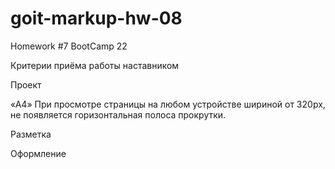 # goit-markup-hw-08
Homework #7 BootCamp 22


<!-- Создай репозиторий goit-markup-hw-08. -->
<!-- Склонируй созданный репозиторий и скопируй в него файлы предыдущей работы. -->
<!-- Выполни вёрстку адаптивной версии всех страниц и элементов макета домашнего задания #8. -->
<!-- Настрой GitHub Pages и добавь ссылку на живую страницу в шапку GitHub-репозитория. -->
Критерии приёма работы наставником



Проект

<!-- «A1» Используется методология BEM. -->

<!-- «A2» Ипользуется препроцессов SASS. -->

<!-- «A3» В файлах index.html и portfolio.html подключен минифицированный файл стилей main.min.css из папки css. -->

«A4» При просмотре страницы на любом устройстве шириной от 320px, не появляется горизонтальная полоса прокрутки.

<!-- «A5» Скрипт мобильного меню подключен в HTML отдельным файлом mobile-menu.js. -->




Разметка

<!-- «B1» У всех страниц в блоке <head> есть метатег viewport. -->

<!-- «B2» Все фоновые и контентные растровые изображения - отзывчивые, и поддерживают экраны с плотностью x1 и x2. -->

<!-- «B3» Для отзывчивых фоновых изображений использованы медиа-фукцнии min-device-pixel-ratio и min-resolution. -->

<!-- «B4» Выполнена разметка мобильного меню. -->




Оформление

<!-- «C1» При написании стилей использован Mobile First подход и медиа-функция (min-width: ). -->

<!-- «C2» Стили необходимые только в определённом промежутке, закрыты в медиа-запросы (min-width: ) and (max-width: ) или только (max-width: ). -->

<!-- «C3» В медиа-запросах отсутствует лишнее дублирование стилей. -->

<!-- «C4» Вёрстка выполнена относительно трёх точек перелома: 480px, 768px и 1200px. -->

<!-- «C5» Выполнено оформление мобильного меню. -->